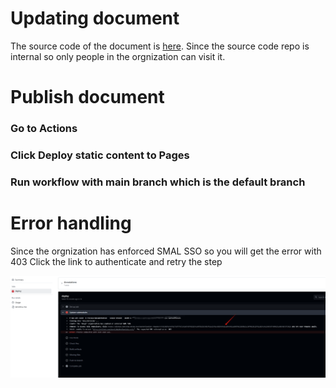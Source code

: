 # Updating document

The source code of the document is [here](https://github.com/dnvgl/WebAppTemplate/tree/release/documentation).
Since the source code repo is internal so only people in the orgnization can visit it.

# Publish document

### Go to **Actions**

### Click Deploy static content to Pages

### Run workflow with **main** branch which is the default branch

# Error handling

Since the orgnization has enforced SMAL SSO so you will get the error with 403
Click the link to authenticate and retry the step

![error](/assets/error.png 'error')
